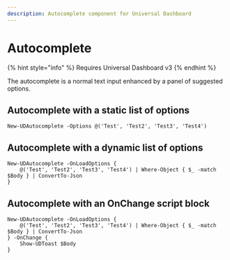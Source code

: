 ```yaml
---
description: Autocomplete component for Universal Dashboard
---
```


# Autocomplete

{% hint style="info" %}
Requires Universal Dashboard v3
{% endhint %}

The autocomplete is a normal text input enhanced by a panel of suggested options.

## Autocomplete with a static list of options

```text
New-UDAutocomplete -Options @('Test', 'Test2', 'Test3', 'Test4') 
```

## Autocomplete with a dynamic list of options

```text
New-UDAutocomplete -OnLoadOptions { 
    @('Test', 'Test2', 'Test3', 'Test4') | Where-Object { $_ -match $Body } | ConvertTo-Json
}
```

## Autocomplete with an OnChange script block

```text
New-UDAutocomplete -OnLoadOptions { 
    @('Test', 'Test2', 'Test3', 'Test4') | Where-Object { $_ -match $Body } | ConvertTo-Json
} -OnChange {
    Show-UDToast $Body 
}
```

